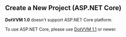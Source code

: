 ## Create a New Project (ASP.NET Core)

**DotVVM 1.0** doesn't support ASP.NET Core platform.

To use ASP.NET Core, please use [DotVVM 1.1](/docs/tutorials/how-to-start-dnx/1-1) or newer.

